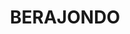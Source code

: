---
lastmod: '2025-04-06T06:05:21+00:00'
latitude: -24.688503
layout: suburb
longitude: 151.872531
postcode: '4674'
state: QLD
title: BERAJONDO
url: /qld/berajondo/
---